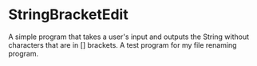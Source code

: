 # StringBracketEdit
A simple program that takes a user's input and outputs the String without characters that are in [] brackets.
A test program for my file renaming program.
